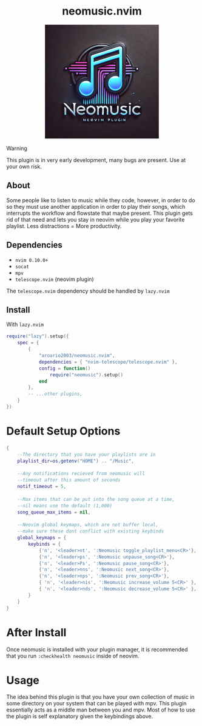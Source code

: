 <div align="center">
    <h1>neomusic.nvim</h1>
    <img src="./assets/logo.webp" width=300 height=300></img>
</div>

> [!WARNING]
> This plugin is in very early development, many bugs are present. Use at your own risk.

## About

Some people like to listen to music while they code, however, in order to do so they must use another application in order to play their songs, which interrupts the workflow and flowstate that maybe present. This plugin gets rid of that need and lets you stay in neovim while you play your favorite playlist. Less distractions = More productivity.

## Dependencies

- `nvim 0.10.0+`
- `socat`
- `mpv`
- `telescope.nvim` (neovim plugin)

The `telescope.nvim` dependency should be handled by `lazy.nvim`

## Install

With `lazy.nvim`

```lua
require("lazy").setup({
    spec = {
        {
            "aroario2003/neomusic.nvim",
            dependencies = { "nvim-telescope/telescope.nvim" },
            config = function()
                require("neomusic").setup()
            end
        },
        -- ...other plugins,
    }
})
```

# Default Setup Options

```lua
{
    --The directory that you have your playlists are in
    playlist_dir=os.getenv("HOME") .. "/Music",

    --Any notifications recieved from neomusic will
    --timeout after this amount of seconds
    notif_timeout = 5,

    --Max items that can be put into the song queue at a time,
    --nil means use the default (1,000)
    song_queue_max_items = nil,

    --Neovim global keymaps, which are not buffer local,
    --make sure these dont conflict with existing keybinds
    global_keymaps = {
        keybinds = {
            {'n', '<leader>nt', ':Neomusic toggle_playlist_menu<CR>'},
            {'n', '<leader>ps', ':Neomusic unpause_song<CR>'},
            {'n', '<leader>Ps', ':Neomusic pause_song<CR>'},
            {'n', '<leader>nns', ':Neomusic next_song<CR>'},
            {'n', '<leader>nps', ':Neomusic prev_song<CR>'},
            { 'n', '<leader>nis', ':Neomusic increase_volume 5<CR>' },
            { 'n', '<leader>nds', ':Neomusic decrease_volume 5<CR>' },
        }
    }
}
```

# After Install

Once neomusic is installed with your plugin manager, it is recommended that you run `:checkhealth neomusic` inside of neovim.

# Usage

The idea behind this plugin is that you have your own collection of music in some directory on your system that can be played with mpv. This plugin essentially acts as a middle man between you and mpv. Most of how to use the plugin is self explanatory given the keybindings above.
